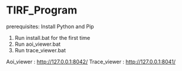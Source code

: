 # TIRF_Program
prerequisites: Install Python and Pip

1. Run install.bat for the first time
2. Run aoi_viewer.bat
3. Run trace_viewer.bat


Aoi_viewer : http://127.0.0.1:8042/
Trace_viewer : http://127.0.0.1:8041/
